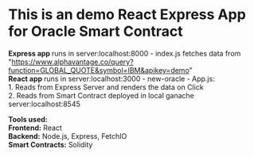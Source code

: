 # This is an demo React Express App for Oracle Smart Contract

<b>Express app </b> runs in server:localhost:8000 - index.js fetches data from "https://www.alphavantage.co/query?function=GLOBAL_QUOTE&symbol=IBM&apikey=demo" <br/>
<b>React app </b> runs in server:localhost:3000 - new-oracle - App.js:<br/> 1. Reads from Express Server and renders the data on Click<br/> 2. Reads from Smart Contract deployed in local ganache server:localhost:8545


<b>Tools used:</b> <br/>
<b>Frontend:</b> React <br/>
<b>Backend:</b> Node.js, Express, FetchIO <br/>
<b>Smart Contracts:</b> Solidity